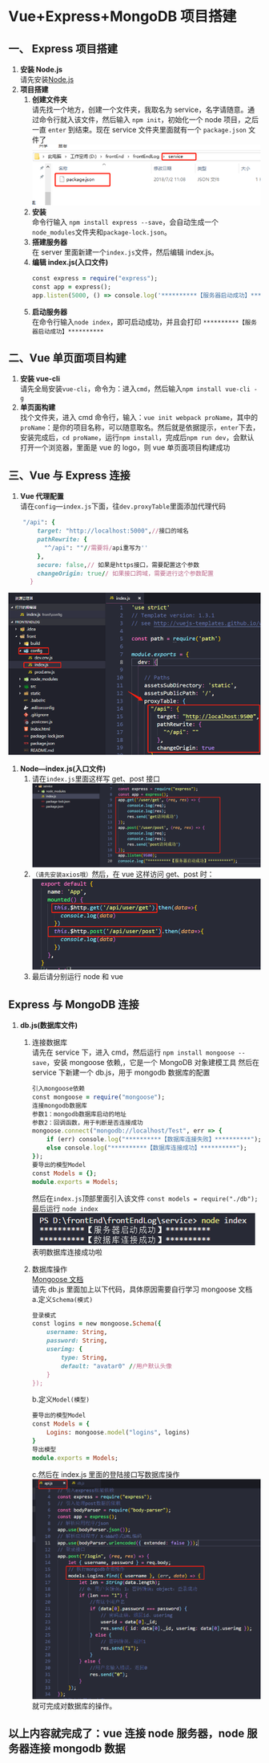 # Vue+Express+MongoDB 项目搭建

## 一、 Express 项目搭建

1.  **安装 Node.js**<br>
    请先安装[Node.js](https://nodejs.org/zh-cn/)
1.  **项目搭建**<br>
    1.  **创建文件夹**<br>
        请先找一个地方，创建一个文件夹，我取名为 service，名字请随意。通过命令行就入该文件，然后输入 `npm init`，初始化一个 node 项目，之后一直 `enter` 到结束。现在 service 文件夹里面就有一个 `package.json` 文件了
        ![create](./img/create.png)
    1.  **安装**<br>
        命令行输入 `npm install express --save`，会自动生成一个`node_modules`文件夹和`package-lock.json`。
    1.  **搭建服务器**<br>
        在 server 里面新建一个`index.js`文件，然后编辑 index.js。
    1.  **编辑 index.js(入口文件)**
        ```ruby
        const express = require("express");
        const app = express();
        app.listen(5000, () => console.log('**********【服务器启动成功】**********'));
        ```
    1.  **启动服务器**<br>
        在命令行输入`node index`，即可启动成功，并且会打印 `**********【服务器启动成功】**********`

## 二、Vue 单页面项目构建

1.  **安装 vue-cli**<br>
    请先全局安装`vue-cli`，命令为：进入`cmd`，然后输入`npm install vue-cli -g`
1.  **单页面构建**<br>
    找个文件夹，进入 cmd 命令行，输入：`vue init webpack proName`，其中的`proName`：是你的项目名称，可以随意取名。然后就是依据提示，`enter`下去，安装完成后，`cd proName`，运行`npm install`，完成后`npm run dev`，会默认打开一个浏览器，里面是 vue 的 logo，则 vue 单页面项目构建成功

## 三、Vue 与 Express 连接

1.  **Vue 代理配置**<br>
    请在`config`—`index.js`下面，往`dev.proxyTable`里面添加代理代码

```ruby
    "/api": {
        target: "http://localhost:5000",//接口的域名
        pathRewrite: {
          "^/api": ""//需要将/api重写为''
        },
        secure: false,// 如果是https接口，需要配置这个参数
        changeOrigin: true// 如果接口跨域，需要进行这个参数配置
      }
```

![api](./img/proxyTable.png)

1.  **Node—index.js(入口文件)**<br>
    1.  请在`index.js`里面这样写 get、post 接口
        ![apiWrite](./img/apiWrite.png)
    1.  `（请先安装axios哦）`然后，在 vue 这样访问 get、post 时：
        ![apiGet](./img/apiGet.png)
    1.  最后请分别运行 node 和 vue

## Express 与 MongoDB 连接

1.  **db.js(数据库文件)**<br>

    1.  连接数据库<br>
        请先在 service 下，进入 cmd，然后运行 `npm install mongoose --save`，安装 mongoose 依赖,，它是一个 MongoDB 对象建模工具
        然后在 service 下新建一个 db.js，用于 mongodb 数据库的配置

        ```ruby
        引入mongoose依赖
        const mongoose = require("mongoose");
        连接mongodb数据库
        参数1：mongodb数据库启动的地址
        参数2：回调函数，用于判断是否连接成功
        mongoose.connect("mongodb://localhost/Test", err => {
            if (err) console.log("**********【数据库连接失败】**********");
            else console.log("**********【数据库连接成功】**********");
        });
        要导出的模型Model
        const Models = {};
        module.exports = Models;
        ```

        然后在`index.js`顶部里面引入该文件
        `const models = require("./db");`<br>
        最后运行 `node index`<br>
        ![db](./img/db.png)<br>
        表明数据库连接成功啦

    1.  数据库操作<br>
        [Mongoose 文档](https://mongoose.shujuwajue.com/guide/schemas.html)<br>
        请先 db.js 里面加上以下代码，具体原因需要自行学习 mongoose 文档<br>
        a.定义`Schema(模式)`
        ```ruby
        登录模式
        const logins = new mongoose.Schema({
            username: String,
            password: String,
            userimg: {
                type: String,
                default: "avatar0" //用户默认头像
            }
        });
        ```
        b.定义`Model(模型)`
        ```ruby
        要导出的模型Model
        const Models = {
            Logins: mongoose.model("logins", logins)
        }
        导出模型
        module.exports = Models;
        ```
        c.然后在 index.js 里面的登陆接口写数据库操作
        ![apiGet](./img/login.png)<br>
        就可完成对数据库的操作。

## 以上内容就完成了：vue 连接 node 服务器，node 服务器连接 mongodb 数据
